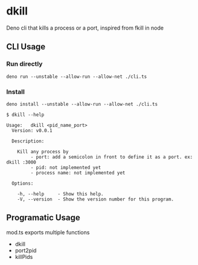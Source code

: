 # dkill

Deno cli that kills a process or a port, inspired from fkill in node

## CLI Usage

### Run directly

```
deno run --unstable --allow-run --allow-net ./cli.ts
```

### Install

```
deno install --unstable --allow-run --allow-net ./cli.ts
```

```
$ dkill --help

Usage:   dkill <pid_name_port>
  Version: v0.0.1

  Description:

    Kill any process by
         - port: add a semicolon in front to define it as a port. ex: dkill :3000
         - pid: not implemented yet
         - process name: not implemented yet

  Options:

    -h, --help     - Show this help.
    -V, --version  - Show the version number for this program.
```
## Programatic Usage

mod.ts exports multiple functions
- dkill
- port2pid
- killPids
